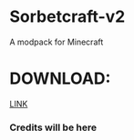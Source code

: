# Sorbetcraft-v2
A modpack for Minecraft

# DOWNLOAD:
[LINK](https://github.com/Turnip1234/Sorbetcraft-v2/releases/tag/B5.0)

### Credits will be here
